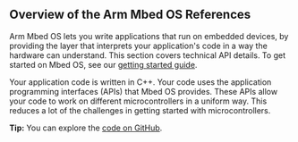 ## Overview of the Arm Mbed OS References

Arm Mbed OS lets you write applications that run on embedded devices, by providing the layer that interprets your application's code in a way the hardware can understand. This section covers technical API details. To get started on Mbed OS, see our [getting started guide](/docs/v5.4/tutorials/your-first-arm-mbed-application.html).

Your application code is written in C++. Your code uses the application programming interfaces (APIs) that Mbed OS provides. These APIs allow your code to work on different microcontrollers in a uniform way. This reduces a lot of the challenges in getting started with microcontrollers.

<span class="tips">**Tip:** You can explore the [code on GitHub](https://github.com/ARMmbed/mbed-os/tree/mbed-os-5.5).</span>

